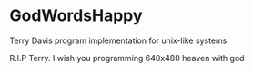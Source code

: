 # GodWordsHappy
Terry Davis program implementation for unix-like systems

R.I.P Terry. I wish you programming 640x480 heaven with god
